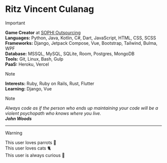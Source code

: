 # Ritz Vincent Culanag

> [!IMPORTANT]
> **Game Creator** at [SOPHI Outsourcing](https://sophi-outsourcing.com/) \
> **Languages:** Python, Java, Kotlin, C#, Dart, JavaScript, HTML, CSS, SCSS \
> **Frameworks:** Django, Jetpack Compose, Vue, Bootstrap, Tailwind, Bulma, WPF \
> **Database:** MSSQL, MySQL, SQLite, Room, Postgres, MongoDB \
> **Tools:** Git, Linux, Bash, Gulp \
> **PaaS:** Heroku, Vercel

> [!NOTE]
> **Interests:** Ruby, Ruby on Rails, Rust, Flutter \
> **Learning:** Django, Vue

> [!NOTE]  
> *Always code as if the person who ends up maintaining your code will be a violent psychopath who knows where you live.*
> <br>
> ***John Woods***

---

> [!WARNING]
> This user loves parrots 🦜\
> This user loves cats 🐈 \
> This user is always curious 🧠
